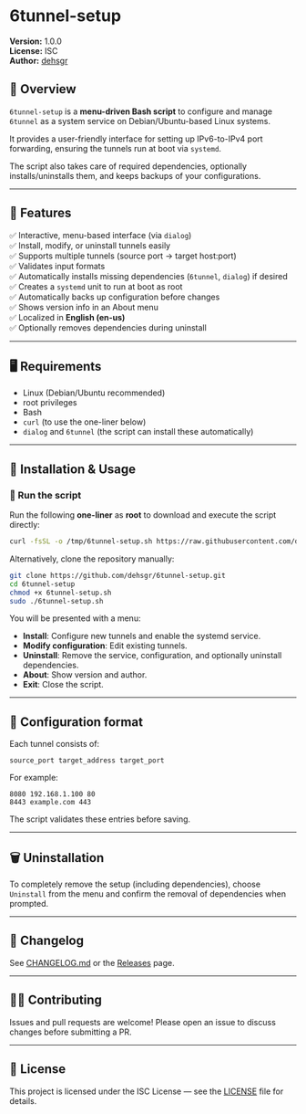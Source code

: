 # 6tunnel-setup

**Version:** 1.0.0  
**License:** ISC  
**Author:** [dehsgr](https://github.com/dehsgr)

## 📖 Overview

`6tunnel-setup` is a **menu-driven Bash script** to configure and manage `6tunnel` as a system service on Debian/Ubuntu-based Linux systems.

It provides a user-friendly interface for setting up IPv6-to-IPv4 port forwarding, ensuring the tunnels run at boot via `systemd`.

The script also takes care of required dependencies, optionally installs/uninstalls them, and keeps backups of your configurations.

---

## 🚀 Features

✅ Interactive, menu-based interface (via `dialog`)  
✅ Install, modify, or uninstall tunnels easily  
✅ Supports multiple tunnels (source port → target host:port)  
✅ Validates input formats  
✅ Automatically installs missing dependencies (`6tunnel`, `dialog`) if desired  
✅ Creates a `systemd` unit to run at boot as root  
✅ Automatically backs up configuration before changes  
✅ Shows version info in an About menu  
✅ Localized in **English (en-us)**  
✅ Optionally removes dependencies during uninstall  

---

## 🖥️ Requirements

- Linux (Debian/Ubuntu recommended)
- root privileges
- Bash
- `curl` (to use the one-liner below)
- `dialog` and `6tunnel` (the script can install these automatically)

---

## 🔧 Installation & Usage

### 🚀 Run the script

Run the following **one-liner** as **root** to download and execute the script directly:

```bash
curl -fsSL -o /tmp/6tunnel-setup.sh https://raw.githubusercontent.com/dehsgr/6tunnel-setup/main/6tunnel-setup.sh && sudo bash /tmp/6tunnel-setup.sh
```

Alternatively, clone the repository manually:

```bash
git clone https://github.com/dehsgr/6tunnel-setup.git
cd 6tunnel-setup
chmod +x 6tunnel-setup.sh
sudo ./6tunnel-setup.sh
```

You will be presented with a menu:
- **Install**: Configure new tunnels and enable the systemd service.
- **Modify configuration**: Edit existing tunnels.
- **Uninstall**: Remove the service, configuration, and optionally uninstall dependencies.
- **About**: Show version and author.
- **Exit**: Close the script.

---

## 📝 Configuration format

Each tunnel consists of:
```
source_port target_address target_port
```

For example:
```
8080 192.168.1.100 80
8443 example.com 443
```

The script validates these entries before saving.

---

## 🗑️ Uninstallation

To completely remove the setup (including dependencies), choose `Uninstall` from the menu and confirm the removal of dependencies when prompted.

---

## 📄 Changelog

See [CHANGELOG.md](CHANGELOG.md) or the [Releases](https://github.com/dehsgr/6tunnel-setup/releases) page.

---

## 🧑‍💻 Contributing

Issues and pull requests are welcome! Please open an issue to discuss changes before submitting a PR.

---

## 📜 License

This project is licensed under the ISC License — see the [LICENSE](LICENSE) file for details.